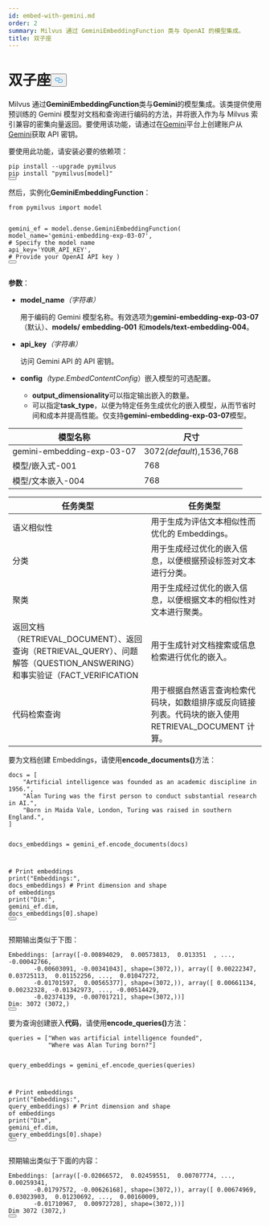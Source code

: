 ```yaml
---
id: embed-with-gemini.md
order: 2
summary: Milvus 通过 GeminiEmbeddingFunction 类与 OpenAI 的模型集成。
title: 双子座
---
```

<h1 id="Gemini" class="common-anchor-header">双子座<button data-href="#Gemini" class="anchor-icon" translate="no">
      <svg translate="no"
        aria-hidden="true"
        focusable="false"
        height="20"
        version="1.1"
        viewBox="0 0 16 16"
        width="16"
      >
        <path
          fill="#0092E4"
          fill-rule="evenodd"
          d="M4 9h1v1H4c-1.5 0-3-1.69-3-3.5S2.55 3 4 3h4c1.45 0 3 1.69 3 3.5 0 1.41-.91 2.72-2 3.25V8.59c.58-.45 1-1.27 1-2.09C10 5.22 8.98 4 8 4H4c-.98 0-2 1.22-2 2.5S3 9 4 9zm9-3h-1v1h1c1 0 2 1.22 2 2.5S13.98 12 13 12H9c-.98 0-2-1.22-2-2.5 0-.83.42-1.64 1-2.09V6.25c-1.09.53-2 1.84-2 3.25C6 11.31 7.55 13 9 13h4c1.45 0 3-1.69 3-3.5S14.5 6 13 6z"
        ></path>
      </svg>
    </button></h1><p>Milvus 通过<strong>GeminiEmbeddingFunction</strong>类与<strong>Gemini</strong>的模型集成。该类提供使用预训练的 Gemini 模型对文档和查询进行编码的方法，并将嵌入作为与 Milvus 索引兼容的密集向量返回。要使用该功能，请通过在<a href="https://ai.google.dev/gemini-api/docs/api-key">Gemini</a>平台上创建账户从<a href="https://ai.google.dev/gemini-api/docs/api-key">Gemini</a>获取 API 密钥。</p>
<p>要使用此功能，请安装必要的依赖项：</p>
<pre><code translate="no" class="language-bash">pip install --upgrade pymilvus
pip install <span class="hljs-string">&quot;pymilvus[model]&quot;</span>
<button class="copy-code-btn"></button></code></pre>
<p>然后，实例化<strong>GeminiEmbeddingFunction</strong>：</p>
<pre><code translate="no" class="language-python"><span class="hljs-keyword">from</span> pymilvus <span class="hljs-keyword">import</span> model

gemini_ef = model.dense.GeminiEmbeddingFunction(
    model_name=<span class="hljs-string">&#x27;gemini-embedding-exp-03-07&#x27;</span>, <span class="hljs-comment"># Specify the model name</span>
    api_key=<span class="hljs-string">&#x27;YOUR_API_KEY&#x27;</span>, <span class="hljs-comment"># Provide your OpenAI API key</span>
)
<button class="copy-code-btn"></button></code></pre>
<p><strong>参数</strong>：</p>
<ul>
<li><p><strong>model_name</strong><em>（字符串）</em></p>
<p>用于编码的 Gemini 模型名称。有效选项为<strong>gemini-embedding-exp-03-07</strong>（默认）、<strong>models/</strong> <strong>embedding-001</strong> 和<strong>models/text-embedding-004</strong>。</p></li>
<li><p><strong>api_key</strong><em>（字符串）</em></p>
<p>访问 Gemini API 的 API 密钥。</p></li>
<li><p><strong>config</strong><em>（type.EmbedContentConfig</em>）嵌入模型的可选配置。</p>
<ul>
<li><strong>output_dimensionality</strong>可以指定输出嵌入的数量。</li>
<li>可以指定<strong>task_type</strong>，以便为特定任务生成优化的嵌入模型，从而节省时间和成本并提高性能。仅支持<strong>gemini-embedding-exp-03-07</strong>模型。</li>
</ul></li>
</ul>
<table>
<thead>
<tr><th>模型名称</th><th>尺寸</th></tr>
</thead>
<tbody>
<tr><td>gemini-embedding-exp-03-07</td><td>3072<em>(default</em>),1536,768</td></tr>
<tr><td>模型/嵌入式-001</td><td>768</td></tr>
<tr><td>模型/文本嵌入-004</td><td>768</td></tr>
</tbody>
</table>
<table>
<thead>
<tr><th>任务类型</th><th>任务类型</th></tr>
</thead>
<tbody>
<tr><td>语义相似性</td><td>用于生成为评估文本相似性而优化的 Embeddings。</td></tr>
<tr><td>分类</td><td>用于生成经过优化的嵌入信息，以便根据预设标签对文本进行分类。</td></tr>
<tr><td>聚类</td><td>用于生成经过优化的嵌入信息，以便根据文本的相似性对文本进行聚类。</td></tr>
<tr><td>返回文档（RETRIEVAL_DOCUMENT）、返回查询（RETRIEVAL_QUERY）、问题解答（QUESTION_ANSWERING）和事实验证（FACT_VERIFICATION</td><td>用于生成针对文档搜索或信息检索进行优化的嵌入。</td></tr>
<tr><td>代码检索查询</td><td>用于根据自然语言查询检索代码块，如数组排序或反向链接列表。代码块的嵌入使用 RETRIEVAL_DOCUMENT 计算。</td></tr>
</tbody>
</table>
<p>要为文档创建 Embeddings，请使用<strong>encode_documents()</strong>方法：</p>
<pre><code translate="no" class="language-python">docs = [
    <span class="hljs-string">&quot;Artificial intelligence was founded as an academic discipline in 1956.&quot;</span>,
    <span class="hljs-string">&quot;Alan Turing was the first person to conduct substantial research in AI.&quot;</span>,
    <span class="hljs-string">&quot;Born in Maida Vale, London, Turing was raised in southern England.&quot;</span>,
]

docs_embeddings = gemini_ef.encode_documents(docs)

<span class="hljs-comment"># Print embeddings</span>
<span class="hljs-built_in">print</span>(<span class="hljs-string">&quot;Embeddings:&quot;</span>, docs_embeddings)
<span class="hljs-comment"># Print dimension and shape of embeddings</span>
<span class="hljs-built_in">print</span>(<span class="hljs-string">&quot;Dim:&quot;</span>, gemini_ef.dim, docs_embeddings[<span class="hljs-number">0</span>].shape)
<button class="copy-code-btn"></button></code></pre>
<p>预期输出类似于下图：</p>
<pre><code translate="no" class="language-python">Embeddings: [array([-<span class="hljs-number">0.00894029</span>,  <span class="hljs-number">0.00573813</span>,  <span class="hljs-number">0.013351</span>  , ..., -<span class="hljs-number">0.00042766</span>,
       -<span class="hljs-number">0.00603091</span>, -<span class="hljs-number">0.00341043</span>], shape=(<span class="hljs-number">3072</span>,)), array([ <span class="hljs-number">0.00222347</span>,  <span class="hljs-number">0.03725113</span>,  <span class="hljs-number">0.01152256</span>, ...,  <span class="hljs-number">0.01047272</span>,
       -<span class="hljs-number">0.01701597</span>,  <span class="hljs-number">0.00565377</span>], shape=(<span class="hljs-number">3072</span>,)), array([ <span class="hljs-number">0.00661134</span>,  <span class="hljs-number">0.00232328</span>, -<span class="hljs-number">0.01342973</span>, ..., -<span class="hljs-number">0.00514429</span>,
       -<span class="hljs-number">0.02374139</span>, -<span class="hljs-number">0.00701721</span>], shape=(<span class="hljs-number">3072</span>,))]
Dim: <span class="hljs-number">3072</span> (<span class="hljs-number">3072</span>,)
<button class="copy-code-btn"></button></code></pre>
<p>要为查询创建嵌入<strong>代码</strong>，请使用<strong>encode_queries()</strong>方法：</p>
<pre><code translate="no" class="language-python">queries = [<span class="hljs-string">&quot;When was artificial intelligence founded&quot;</span>, 
           <span class="hljs-string">&quot;Where was Alan Turing born?&quot;</span>]

query_embeddings = gemini_ef.encode_queries(queries)

<span class="hljs-comment"># Print embeddings</span>
<span class="hljs-built_in">print</span>(<span class="hljs-string">&quot;Embeddings:&quot;</span>, query_embeddings)
<span class="hljs-comment"># Print dimension and shape of embeddings</span>
<span class="hljs-built_in">print</span>(<span class="hljs-string">&quot;Dim&quot;</span>, gemini_ef.dim, query_embeddings[<span class="hljs-number">0</span>].shape)
<button class="copy-code-btn"></button></code></pre>
<p>预期输出类似于下面的内容：</p>
<pre><code translate="no" class="language-python">Embeddings: [array([-<span class="hljs-number">0.02066572</span>,  <span class="hljs-number">0.02459551</span>,  <span class="hljs-number">0.00707774</span>, ...,  <span class="hljs-number">0.00259341</span>,
       -<span class="hljs-number">0.01797572</span>, -<span class="hljs-number">0.00626168</span>], shape=(<span class="hljs-number">3072</span>,)), array([ <span class="hljs-number">0.00674969</span>,  <span class="hljs-number">0.03023903</span>,  <span class="hljs-number">0.01230692</span>, ...,  <span class="hljs-number">0.00160009</span>,
       -<span class="hljs-number">0.01710967</span>,  <span class="hljs-number">0.00972728</span>], shape=(<span class="hljs-number">3072</span>,))]
Dim <span class="hljs-number">3072</span> (<span class="hljs-number">3072</span>,)
<button class="copy-code-btn"></button></code></pre>
